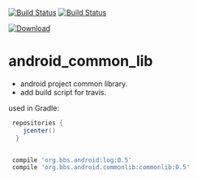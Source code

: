 [![Build Status](https://travis-ci.org/luoqii/android_common_lib.png?branch=master)](https://travis-ci.org/luoqii/android_common_lib)
[![Build Status](https://circleci.com/gh/luoqii/android_common_lib.svg?style=shield&circle-token=:circle-token)](https://circleci.com/gh/luoqii/android_common_lib)


[![Download](https://api.bintray.com/packages/luoqii/maven/android-common-lib/images/download.svg) ](https://bintray.com/luoqii/maven/android-common-lib/_latestVersion)

android_common_lib
==================
* android project common library.
* add build script for travis.



used in Gradle:
```groovy
 repositories {
    jcenter()
  }


 compile 'org.bbs.android:log:0.5'
 compile 'org.bbs.android.commonlib:commonlib:0.5'
```
[99998]:htt://nonexist.com/ "sync lib version with jcenter.gradle"
[99999]:http://wowubuntu.com/markdown/#p "Markdown 语法说明"


